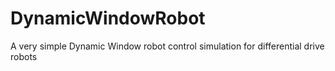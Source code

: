 # DynamicWindowRobot
A very simple Dynamic Window robot control simulation for differential drive robots
